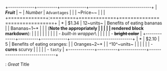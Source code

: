 +-------------+----------+-------------+-------------------------------+
| ***Fruit*** | ~        | *Number*    | `Advantages`                  |
|             | ~Price~~ |             |                               |
+=============+:=========+=============+===============================+
| *           | \$1.34   | 12~units~   | Benefits of eating bananas    |
| Bananas~1~* |          |             | (**Note the appropriately     |
|             |          |             | rendered block markdown**):   |
|             |          |             |                               |
|             |          |             | -   *built-in wrapper*\       |
|             |          |             | -   ~~**bright color**~~      |
+-------------+----------+-------------+-------------------------------+
| *           | \$2.10   | 5           | Benefits of eating oranges:   |
| Oranges~2~* |          | ^10^~units~ |                               |
|             |          |             | -   **cures** scurvy          |
|             |          |             | -   `tasty`                   |
+-------------+----------+-------------+-------------------------------+

: *Great* Title
